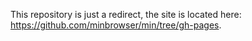 This repository is just a redirect, the site is located here: https://github.com/minbrowser/min/tree/gh-pages.

